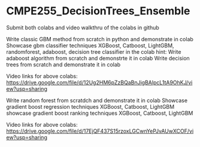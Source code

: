# CMPE255_DecisionTrees_Ensemble
Submit both colabs and video walkthru of the colabs in github

Write classic GBM method from scratch in python and demonstrate in colab
Showcase  gbm classifier techniques
XGBoost, Catboost, LightGBM, randomforest, adaboost, decision tree classifier in the colab hint:
Write adaboost algorithm from scratch and demonstrte it in colab
Write decision trees from scratch and demonstrate it in colab

Video links for above colabs: 
https://drive.google.com/file/d/12Ug2HM6pZzBQaBnJigBAlpcL1tA9OhKJ/view?usp=sharing


Write random forest from scratdch and demonstrate it in colab
Showcase gradient boost regression techniques XGBoost, Catboost, LightGBM
showcase gradient boost ranking techniques XGBoost, Catboost, LightGBM

Video links for above colabs: 
https://drive.google.com/file/d/17EjQF437S15rzoxLGCwnYePJvAUwXCOF/view?usp=sharing

